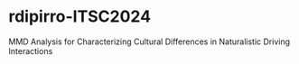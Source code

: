 # rdipirro-ITSC2024
MMD Analysis for Characterizing Cultural Differences in Naturalistic Driving Interactions
